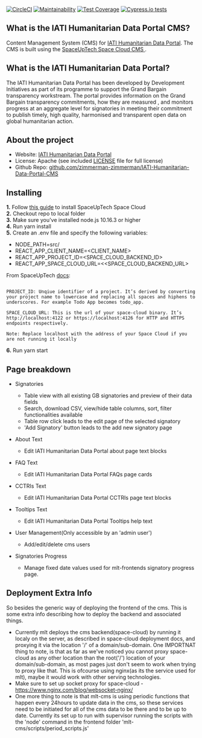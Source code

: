 [![CircleCI](https://circleci.com/gh/zimmerman-zimmerman/IATI-Humanitarian-Data-Portal-CMS.svg?style=svg)](https://circleci.com/gh/zimmerman-zimmerman/IATI-Humanitarian-Data-Portal-CMS)
[![Maintainability](https://api.codeclimate.com/v1/badges/a9c6948a68df16754768/maintainability)](https://codeclimate.com/repos/5d528965a9b309622b004846/maintainability)
[![Test Coverage](https://api.codeclimate.com/v1/badges/4824056e61afa2019da5/test_coverage)](https://codeclimate.com/repos/5d307081c8591501b500efd2/test_coverage)
[![Cypress.io tests](https://img.shields.io/badge/cypress.io-tests-green.svg?style=flat-square)](https://cypress.io)

## What is the IATI Humanitarian Data Portal CMS?

Content Management System (CMS) for  <a href="https://github.com/zimmerman-zimmerman/IATI-Humanitarian-Data-Portal-CMS" target="_blank"> IATI Humanitarian Data Portal</a>. The CMS is built using the <a href="https://docs.spaceuptech.com/getting-started/quick-start/" target="_blank">SpaceUpTech Space Cloud CMS </a>.

## What is the IATI Humanitarian Data Portal?

The IATI Humanitarian Data Portal has been developed by Development Initiatives as part of its programme to support the Grand Bargain transparency workstream. The portal provides information on the Grand Bargain transparency commitments, how they are measured , and monitors progress at an aggregate level for signatories in meeting their commitment to publish timely, high quality, harmonised and transparent open data on global humanitarian action.

## About the project
* Website:         <a href="https://www.humportal.org/" target="_blank">IATI Humanitarian Data Portal</a>
* License:          Apache (see included <a href="https://github.com/zimmerman-zimmerman/IATI-Humanitarian-Data-Portal-CMS/blob/develop/LICENSE.MD" target="_blank">LICENSE</a> file for full license)
* Github Repo:      <a href="https://github.com/zimmerman-zimmerman/IATI-Humanitarian-Data-Portal-CMS" target="_blank">github.com/zimmerman-zimmerman/IATI-Humanitarian-Data-Portal-CMS</a>


## Installing

<b>1.</b> Follow <a href="https://docs.spaceuptech.com/getting-started/quick-start/" target="_blank">this guide</a> to install SpaceUpTech Space Cloud<br />
<b>2.</b> Checkout repo to local folder<br/>
<b>3.</b> Make sure you've installed node.js 10.16.3 or higher<br/>
<b>4.</b> Run yarn install <br/>
<b>5.</b> Create an .env file and specify the following variables:

- NODE_PATH=src/
- REACT_APP_CLIENT_NAME=<CLIENT_NAME>
- REACT_APP_PROJECT_ID=<SPACE_CLOUD_BACKEND_ID>
- REACT_APP_SPACE_CLOUD_URL=<<SPACE_CLOUD_BACKEND_URL>

From SpaceUpTech <a href="https://docs.spaceuptech.com/getting-started/setting-up-project/javascript/" target="_blank">docs</a>:
```

PROJECT_ID: Unqiue identifier of a project. It’s derived by converting your project name to lowercase and replacing all spaces and hiphens to underscores. For example Todo App becomes todo_app.

SPACE_CLOUD_URL: This is the url of your space-cloud binary. It’s http://localhost:4122 or https://localhost:4126 for HTTP and HTTPS endpoints respectively.

Note: Replace localhost with the address of your Space Cloud if you are not running it locally

```

<b>6.</b> Run yarn start

## Page breakdown
- Signatories
    - Table view with all existing GB signatories and preview of their data fields
    - Search, download CSV, view/hide table columns, sort, filter functionalities available
    - Table row click leads to the edit page of the selected signatory
    - 'Add Signatory' button leads to the add new signatory page

- About Text
    - Edit IATI Humanitarian Data Portal about page text blocks

- FAQ Text
    - Edit IATI Humanitarian Data Portal FAQs page cards

- CCTRIs Text
    - Edit IATI Humanitarian Data Portal CCTRIs page text blocks

- Tooltips Text
    - Edit IATI Humanitarian Data Portal Tooltips help text
    
- User Management(Only accessible by an 'admin user')
    - Add/edit/delete cms users
    
- Signatories Progress
    - Manage fixed date values used for mlt-frontends signatory progress page.
    
## Deployment Extra Info
  So besides the generic way of deploying the frontend of the cms. This is some extra info describing how to deploy the backend and associated things.
  * Currently mlt deploys the cms backend(space-cloud) by running it localy on the server, as described in space-cloud deployment docs, and proxying it via the location '/' of a domain/sub-domain. One IMPORTNAT thing to note, is that as far as we've noticed you cannot proxy space-cloud as any other location than the root('/') location of your domain/sub-domain, as most pages just don't seem to work when trying to proxy like that. This is ofcourse using nginx(as its the service used for mlt), maybe it would work with other serving technologies. 
  * Make sure to set up socket proxy for space-cloud - https://www.nginx.com/blog/websocket-nginx/ 
  * One more thing to note is that mlt-cms is using periodic functions that happen every 24hours to update data in the cms, so these services need to be initiated for all of the cms data to be there and to be up to date. Currently its set up to run with supervisor running the scripts with the 'node' command in the frontend folder 'mlt-cms/scripts/period_scripts.js'

